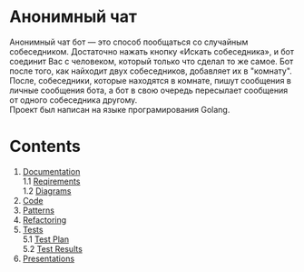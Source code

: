 # Анонимный чат

Анонимный чат бот — это способ пообщаться со случайным собеседником. Достаточно нажать кнопку «Искать собеседника», и бот соединит Вас с человеком, который только что сделал то же самое. Бот после того, как найходит двух собеседников, добавляет их в "комнату". После, собеседники, которые находятся в комнате, пишут сообщения в личные сообщения бота, а бот в свою очередь пересылает сообщения от одного собеседника другому. <br>
Проект был написан на языке програмирования Golang.

# Contents
1. [Documentation](https://github.com/GaponTV/AnonChatVK/tree/master/Documents) <br>
  1.1 [Reqirements](https://github.com/GaponTV/AnonChatVK/blob/master/Documents/Reqirements.md) <br>
  1.2 [Diagrams](https://github.com/GaponTV/AnonChatVK/blob/master/Documents/Diagrams/Readme.md) <br>
2. [Code](https://github.com/GaponTV/AnonChatVK/tree/master/code/src) <br>
3. [Patterns](https://github.com/GaponTV/AnonChatVK/blob/master/%D0%9F%D0%B0%D1%82%D1%82%D0%B5%D1%80%D0%BD%D1%8B/patterns.md) <br>
4. [Refactoring](https://github.com/GaponTV/AnonChatVK/blob/master/%D0%A0%D0%B5%D1%84%D0%B0%D0%BA%D1%82%D0%BE%D1%80%D0%B8%D0%BD%D0%B3/Refactoring.md) <br>
5. [Tests](https://github.com/Dmitry720/WebTasker/tree/master/Tests) <br>
  5.1 [Test Plan](https://github.com/GaponTV/AnonChatVK/blob/master/%D0%A2%D0%B5%D1%81%D1%82%D0%B8%D1%80%D0%BE%D0%B2%D0%B0%D0%BD%D0%B8%D0%B5/TestPlan.md) <br>
  5.2 [Test Results](https://github.com/GaponTV/AnonChatVK/blob/master/%D0%A2%D0%B5%D1%81%D1%82%D0%B8%D1%80%D0%BE%D0%B2%D0%B0%D0%BD%D0%B8%D0%B5/TesrResult.md) <br>
6. [Presentations](https://github.com/GaponTV/AnonChatVK/tree/master/%D0%9F%D1%80%D0%B5%D0%B7%D0%B5%D0%BD%D1%82%D0%B0%D1%86%D0%B8%D0%B8) <br>
